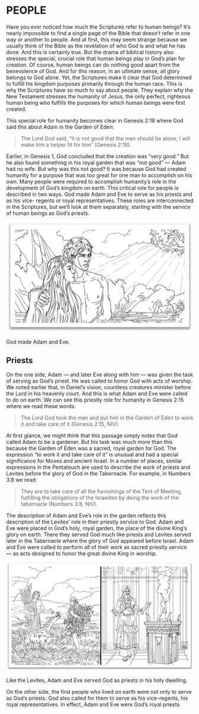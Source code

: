 # PEOPLE

Have you ever noticed how much the Scriptures refer to human beings? It’s nearly impossible to find a single page of the Bible that doesn’t refer in one way or another to people. And at first, this may seem strange because we usually think of the Bible as the revelation of who God is and what he has done. And this is certainly true. But the drama of biblical history also stresses the special, crucial role that human beings play in God’s plan for creation. Of course, human beings can do nothing good apart from the benevolence of God. And for this reason, in an ultimate sense, all glory belongs to God alone. Yet, the Scriptures make it clear that God determined to fulfill his kingdom purposes primarily through the human race. This is why the Scriptures have so much to say about people. They explain why the New Testament stresses the humanity of Jesus, the only perfect, righteous human being who fulfills the purposes for which human beings were first created.

This special role for humanity becomes clear in Genesis 2:18 where God said this about Adam in the Garden of Eden:

> The Lord God said, “It is not good that the man should be alone; I will make him a helper fit for him” (Genesis 2:18).

Earlier, in Genesis 1, God concluded that the creation was “very good.” But he also found something in his royal garden that was “not good” — Adam had no wife. But why was this not good? It was because God had created humanity for a purpose that was too great for one man to accomplish on his own. Many people were required to accomplish humanity’s role in the development of God’s kingdom on earth. This critical role for people is described in two ways. God made Adam and Eve to serve as his priests and as his vice- regents or royal representatives. These roles are interconnected in the Scriptures, but we’ll look at them separately, starting with the service of human beings as God’s priests.

![1.1.2.m.pic03](https://github.com/thirdmill/images/raw/main/1.1.2.m.pic03.png)

God made Adam and Eve.

## Priests

On the one side, Adam — and later Eve along with him — was given the task of serving as God’s priest. He was called to honor God with acts of worship. We noted earlier that, in Daniel’s vision, countless creatures minister before the Lord in his heavenly court. And this is what Adam and Eve were called to do on earth. We can see this priestly role for humanity in Genesis 2:15 where we read these words:

> The Lord God took the man and put him in the Garden of Eden to work it and take care of it (Genesis 2:15, NIV).

At first glance, we might think that this passage simply notes that God called Adam to be a gardener. But his task was much more than this because the Garden of Eden was a sacred, royal garden for God. The expression “to work it and take care of it” is unusual and had a special significance for Moses and ancient Israel. In a number of places, similar expressions in the Pentateuch are used to describe the work of priests and Levites before the glory of God in the Tabernacle. For example, in Numbers 3:8 we read:

> They are to take care of all the furnishings of the Tent of Meeting, fulfilling the obligations of the Israelites by doing the work of the tabernacle (Numbers 3:8, NIV).

The description of Adam and Eve’s role in the garden reflects this description of the Levites’ role in their priestly service to God. Adam and Eve were placed in God’s holy, royal garden, the place of the divine King’s glory on earth. There they served God much like priests and Levites served later in the Tabernacle where the glory of God appeared before Israel. Adam and Eve were called to perform all of their work as sacred priestly service — as acts designed to honor the great divine King in worship.

![1.1.2.m.pic04](https://github.com/thirdmill/images/raw/main/1.1.2.m.pic04.png)

Like the Levites, Adam and Eve served God as priests in his holy dwelling.

On the other side, the first people who lived on earth were not only to serve as God’s priests. God also called for them to serve as his vice-regents, his royal representatives. In effect, Adam and Eve were God’s royal priests.
